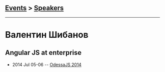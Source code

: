 ## [Events](../README.md) > [Speakers](../speakers.md)
---

# Валентин Шибанов

## Angular JS at enterprise
- 2014 Jul 05-06 -- [OdessaJS 2014](https://youtu.be/Q56FtS0OzuA)    

